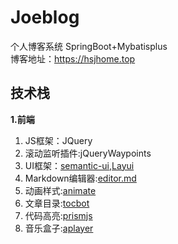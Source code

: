 
# Joeblog
个人博客系统 SpringBoot+Mybatisplus
\
博客地址：https://hsjhome.top
## 技术栈
**1.前端**
 1. JS框架：JQuery
 2. 滚动监听插件:jQueryWaypoints
 3. UI框架：[semantic-ui](https://semantic-ui.com/),[Layui](https://layuion.com/docs/)
 4. Markdown编辑器:[editor.md](https://pandao.github.io/editor.md/)
 5. 动画样式:[animate](https://animate.style/)
 6. 文章目录:[tocbot](https://tscanlin.github.io/tocbot/)
 7. 代码高亮:[prismjs](https://prismjs.com/)
 8. 音乐盒子:[aplayer](https://aplayer.js.org/#/)
 

